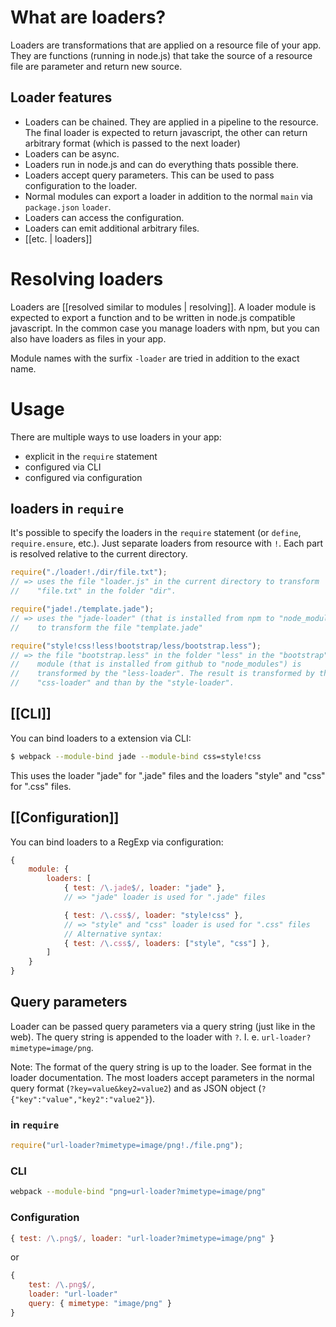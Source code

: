 # What are loaders?

Loaders are transformations that are applied on a resource file of your app. They are functions (running in node.js) that take the source of a resource file are parameter and return new source.

## Loader features

* Loaders can be chained. They are applied in a pipeline to the resource. The final loader is expected to return javascript, the other can return arbitrary format (which is passed to the next loader)
* Loaders can be async.
* Loaders run in node.js and can do everything thats possible there.
* Loaders accept query parameters. This can be used to pass configuration to the loader.
* Normal modules can export a loader in addition to the normal `main` via `package.json` `loader`.
* Loaders can access the configuration.
* Loaders can emit additional arbitrary files.
* [[etc. | loaders]]

# Resolving loaders

Loaders are [[resolved similar to modules | resolving]]. A loader module is expected to export a function and to be written in node.js compatible javascript. In the common case you manage loaders with npm, but you can also have loaders as files in your app.

Module names with the surfix `-loader` are tried in addition to the exact name.

# Usage

There are multiple ways to use loaders in your app:

* explicit in the `require` statement
* configured via CLI
* configured via configuration

## loaders in `require`

It's possible to specify the loaders in the `require` statement (or `define`, `require.ensure`, etc.). Just separate loaders from resource with `!`. Each part is resolved relative to the current directory.

``` javascript
require("./loader!./dir/file.txt");
// => uses the file "loader.js" in the current directory to transform
//    "file.txt" in the folder "dir".

require("jade!./template.jade");
// => uses the "jade-loader" (that is installed from npm to "node_modules")
//    to transform the file "template.jade"

require("style!css!less!bootstrap/less/bootstrap.less");
// => the file "bootstrap.less" in the folder "less" in the "bootstrap"
//    module (that is installed from github to "node_modules") is
//    transformed by the "less-loader". The result is transformed by the
//    "css-loader" and than by the "style-loader".
```

## [[CLI]]

You can bind loaders to a extension via CLI:

``` sh
$ webpack --module-bind jade --module-bind css=style!css
```

This uses the loader "jade" for ".jade" files and the loaders "style" and "css" for ".css" files.

## [[Configuration]]

You can bind loaders to a RegExp via configuration:

``` javascript
{
	module: {
		loaders: [
			{ test: /\.jade$/, loader: "jade" },
			// => "jade" loader is used for ".jade" files

			{ test: /\.css$/, loader: "style!css" },
			// => "style" and "css" loader is used for ".css" files
			// Alternative syntax:
			{ test: /\.css$/, loaders: ["style", "css"] },
		]
	}
}
```

## Query parameters

Loader can be passed query parameters via a query string (just like in the web). The query string is appended to the loader with `?`. I. e. `url-loader?mimetype=image/png`.

Note: The format of the query string is up to the loader. See format in the loader documentation. The most loaders accept parameters in the normal query format (`?key=value&key2=value2`) and as JSON object (`?{"key":"value","key2":"value2"}`).

### in `require`

``` javascript
require("url-loader?mimetype=image/png!./file.png");
```

### CLI

``` sh
webpack --module-bind "png=url-loader?mimetype=image/png"
```

### Configuration

``` javascript
{ test: /\.png$/, loader: "url-loader?mimetype=image/png" }
```

or

``` javascript
{
	test: /\.png$/,
	loader: "url-loader"
	query: { mimetype: "image/png" }
}
```


